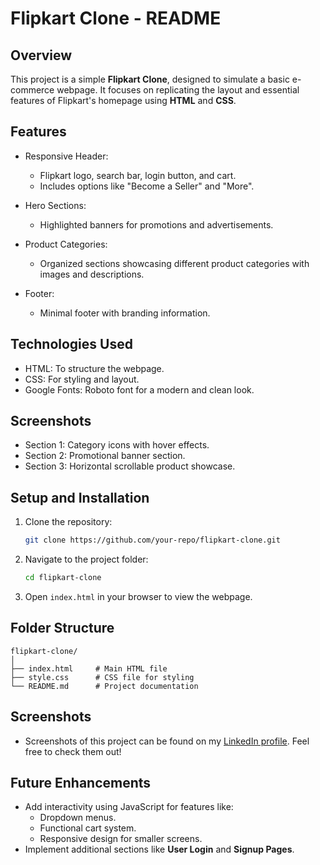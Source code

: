 # Flipkart Clone - README

## Overview

This project is a simple **Flipkart Clone**, designed to simulate a basic e-commerce webpage. It focuses on replicating the layout and essential features of Flipkart's homepage using **HTML** and **CSS**.

## Features

- Responsive Header: 
  - Flipkart logo, search bar, login button, and cart.
  - Includes options like "Become a Seller" and "More".
  
- Hero Sections:
  - Highlighted banners for promotions and advertisements.

- Product Categories:
  - Organized sections showcasing different product categories with images and descriptions.

- Footer:
  - Minimal footer with branding information.

## Technologies Used

- HTML: To structure the webpage.
- CSS: For styling and layout.
- Google Fonts: Roboto font for a modern and clean look.

## Screenshots

- Section 1: Category icons with hover effects.
- Section 2: Promotional banner section.
- Section 3: Horizontal scrollable product showcase.

## Setup and Installation

1. Clone the repository:
   ```bash
   git clone https://github.com/your-repo/flipkart-clone.git
   ```
2. Navigate to the project folder:
   ```bash
   cd flipkart-clone
   ```
3. Open `index.html` in your browser to view the webpage.

## Folder Structure

```
flipkart-clone/
│
├── index.html     # Main HTML file
├── style.css      # CSS file for styling
└── README.md      # Project documentation
```

## Screenshots

- Screenshots of this project can be found on my [LinkedIn profile](https://www.linkedin.com/posts/deepak-patil-23772b252_webdevelopment-html-css-activity-7198239291964051457-7AKK?utm_source=share&utm_medium=member_android). Feel free to check them out!

## Future Enhancements

- Add interactivity using JavaScript for features like:
  - Dropdown menus.
  - Functional cart system.
  - Responsive design for smaller screens.
- Implement additional sections like **User Login** and **Signup Pages**.
